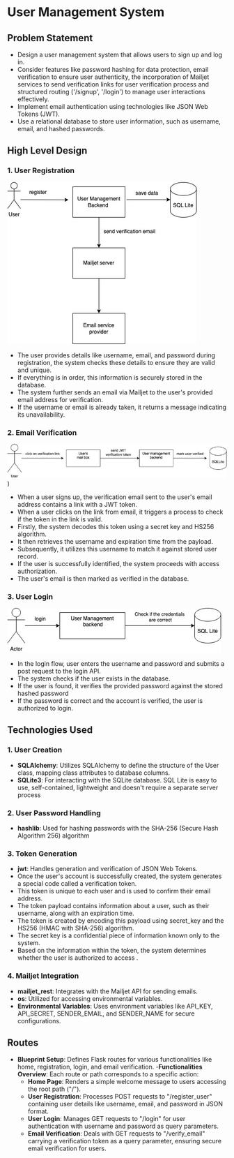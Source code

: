 # User Management System

## Problem Statement

- Design a user management system that allows users to sign up and log in. 
- Consider features like password hashing for data protection, email verification to ensure user authenticity, the incorporation of Mailjet services to send verification links for user verification process and structured routing ('/signup', '/login') to manage user interactions effectively.
- Implement email authentication using technologies like JSON Web Tokens (JWT).
- Use a relational database to store user information, such as username, email, and hashed passwords.

## High Level Design

### 1. User Registration

![image](https://github.com/sujashaj/user-management/blob/resources/images/user_management_edited.jpg)

  - The user provides details like username, email, and password during registration, the system checks these details to ensure they are valid and unique.
  - If everything is in order, this information is securely stored in the database. 
  - The system further sends an email via Mailjet to the user's provided email address for verification.
  - If the username or email is already taken, it returns a message indicating its unavailability.

### 2. Email Verification

![email_verification_component_diagram](https://github.com/sujashaj/user-management/blob/resources/images/email_verification_component_diagram.jpg))

  - When a user signs up, the verification email sent to the user's email address contains a link with a JWT token. 
  - When a user clicks on the link from email, it triggers a process to check if the token in the link is valid.
  - Firstly, the system decodes this token using a secret key and HS256 algorithm.
  - It then retrieves the username and expiration time from the payload. 
  - Subsequently, it utilizes this username to match it against stored user record.
  - If the user is successfully identified, the system proceeds with access authorization.
  - The user's email is then marked as verified in the database.

### 3. User Login

![login_component_diagram(1)](https://github.com/sujashaj/user-management/blob/resources/images/login_component_diagram.jpg)

  - In the login flow, user enters the username and password and submits a post request to the login API. 
  - The system checks if the user exists in the database.
  - If the user is found, it verifies the provided password against the stored hashed password
  - If the password is correct and the account is verified, the user is authorized to login.

## Technologies Used

### 1. User Creation

 - **SQLAlchemy**: Utilizes SQLAlchemy to define the structure of the User class, mapping class attributes to database columns.
 - **SQLite3**: For interacting with the SQLite database. SQL Lite is easy to use, self-contained, lightweight and doesn't require a separate server process

### 2. User Password Handling

 - **hashlib**: Used for hashing passwords with the SHA-256 (Secure Hash Algorithm 256) algorithm

### 3. Token Generation

 - **jwt**: Handles generation and verification of JSON Web Tokens.
 - Once the user's account is successfully created, the system generates a special code called a verification token. 
 - This token is unique to each user and is used to confirm their email address. 
 - The token payload contains information about a user, such as their username, along with an expiration time. 
 - The token is created by encoding this payload using secret_key and the HS256 (HMAC with SHA-256) algorithm. 
 - The secret key is a confidential piece of information known only to the system.
 - Based on the information within the token, the system determines whether the user is authorized to access .


### 4. Mailjet Integration

 - **mailjet_rest**: Integrates with the Mailjet API for sending emails.
 - **os**: Utilized for accessing environmental variables.
 - **Environmental Variables**: Uses environment variables like API_KEY, API_SECRET, SENDER_EMAIL, and SENDER_NAME for secure configurations.

## Routes

 - **Blueprint Setup**: Defines Flask routes for various functionalities like home, registration, login, and email verification.
 -**Functionalities Overview**: Each route or path corresponds to a specific action:
    - **Home Page**: Renders a simple welcome message to users accessing the root path ("/").
    - **User Registration**: Processes POST requests to "/register_user" containing user details like username, email, and password in JSON format.
    - **User Login**: Manages GET requests to "/login" for user authentication with username and password as query parameters.
    - **Email Verification**: Deals with GET requests to "/verify_email" carrying a verification token as a query parameter, ensuring secure email verification for users.















